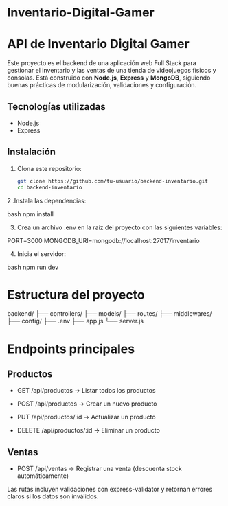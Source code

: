 # Inventario-Digital-Gamer

# API de Inventario Digital Gamer

Este proyecto es el backend de una aplicación web Full Stack para gestionar el inventario y las ventas de una tienda de videojuegos físicos y consolas. Está construido con **Node.js**, **Express** y **MongoDB**, siguiendo buenas prácticas de modularización, validaciones y configuración.

## Tecnologías utilizadas

- Node.js
- Express

## Instalación

1. Clona este repositorio:
   ```bash
   git clone https://github.com/tu-usuario/backend-inventario.git
   cd backend-inventario

2 .Instala las dependencias:

bash
npm install

3. Crea un archivo .env en la raíz del proyecto con las siguientes variables:

PORT=3000
MONGODB_URI=mongodb://localhost:27017/inventario

4. Inicia el servidor:

bash
npm run dev

# Estructura del proyecto

backend/
├── controllers/
├── models/
├── routes/
├── middlewares/
├── config/
├── .env
├── app.js
└── server.js

# Endpoints principales

## Productos

- GET /api/productos → Listar todos los productos

- POST /api/productos → Crear un nuevo producto

- PUT /api/productos/:id → Actualizar un producto

- DELETE /api/productos/:id → Eliminar un producto

## Ventas
- POST /api/ventas → Registrar una venta (descuenta stock automáticamente)

Las rutas incluyen validaciones con express-validator y retornan errores claros si los datos son inválidos.
